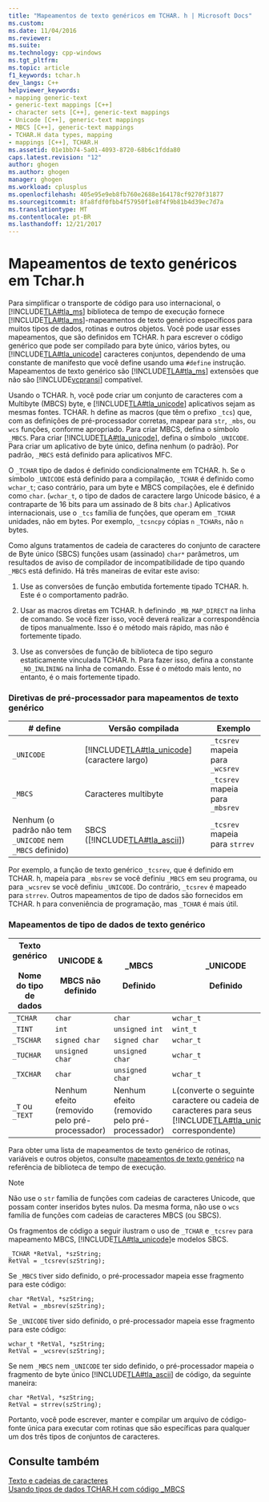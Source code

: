 ```yaml
---
title: "Mapeamentos de texto genéricos em TCHAR. h | Microsoft Docs"
ms.custom: 
ms.date: 11/04/2016
ms.reviewer: 
ms.suite: 
ms.technology: cpp-windows
ms.tgt_pltfrm: 
ms.topic: article
f1_keywords: tchar.h
dev_langs: C++
helpviewer_keywords:
- mapping generic-text
- generic-text mappings [C++]
- character sets [C++], generic-text mappings
- Unicode [C++], generic-text mappings
- MBCS [C++], generic-text mappings
- TCHAR.H data types, mapping
- mappings [C++], TCHAR.H
ms.assetid: 01e1bb74-5a01-4093-8720-68b6c1fdda80
caps.latest.revision: "12"
author: ghogen
ms.author: ghogen
manager: ghogen
ms.workload: cplusplus
ms.openlocfilehash: 405e95e9eb8fb760e2688e164178cf9270f31877
ms.sourcegitcommit: 8fa8fdf0fbb4f57950f1e8f4f9b81b4d39ec7d7a
ms.translationtype: MT
ms.contentlocale: pt-BR
ms.lasthandoff: 12/21/2017
---
```

# <a name="generic-text-mappings-in-tcharh"></a>Mapeamentos de texto genéricos em Tchar.h
Para simplificar o transporte de código para uso internacional, o [!INCLUDE[TLA#tla_ms](../text/includes/tlasharptla_ms_md.md)] biblioteca de tempo de execução fornece [!INCLUDE[TLA#tla_ms](../text/includes/tlasharptla_ms_md.md)]-mapeamentos de texto genérico específicos para muitos tipos de dados, rotinas e outros objetos. Você pode usar esses mapeamentos, que são definidos em TCHAR. h para escrever o código genérico que pode ser compilado para byte único, vários bytes, ou [!INCLUDE[TLA#tla_unicode](../atl-mfc-shared/reference/includes/tlasharptla_unicode_md.md)] caracteres conjuntos, dependendo de uma constante de manifesto que você define usando uma `#define` instrução. Mapeamentos de texto genérico são [!INCLUDE[TLA#tla_ms](../text/includes/tlasharptla_ms_md.md)] extensões que não são [!INCLUDE[vcpransi](../atl-mfc-shared/reference/includes/vcpransi_md.md)] compatível.  
  
 Usando o TCHAR. h, você pode criar um conjunto de caracteres com a Multibyte (MBCS) byte, e [!INCLUDE[TLA#tla_unicode](../atl-mfc-shared/reference/includes/tlasharptla_unicode_md.md)] aplicativos sejam as mesmas fontes. TCHAR. h define as macros (que têm o prefixo `_tcs`) que, com as definições de pré-processador corretas, mapear para `str`, `_mbs`, ou `wcs` funções, conforme apropriado. Para criar MBCS, defina o símbolo `_MBCS`. Para criar [!INCLUDE[TLA#tla_unicode](../atl-mfc-shared/reference/includes/tlasharptla_unicode_md.md)], defina o símbolo `_UNICODE`. Para criar um aplicativo de byte único, defina nenhum (o padrão). Por padrão, `_MBCS` está definido para aplicativos MFC.  
  
 O `_TCHAR` tipo de dados é definido condicionalmente em TCHAR. h. Se o símbolo `_UNICODE` está definido para a compilação, `_TCHAR` é definido como `wchar_t`; caso contrário, para um byte e MBCS compilações, ele é definido como `char`. (`wchar_t`, o tipo de dados de caractere largo Unicode básico, é a contraparte de 16 bits para um assinado de 8 bits `char`.) Aplicativos internacionais, use o `_tcs` família de funções, que operam em `_TCHAR` unidades, não em bytes. Por exemplo, `_tcsncpy` cópias `n` `_TCHARs`, não `n` bytes.  
  
 Como alguns tratamentos de cadeia de caracteres do conjunto de caractere de Byte único (SBCS) funções usam (assinado) `char*` parâmetros, um resultados de aviso de compilador de incompatibilidade de tipo quando `_MBCS` está definido. Há três maneiras de evitar este aviso:  
  
1.  Use as conversões de função embutida fortemente tipado TCHAR. h. Este é o comportamento padrão.  
  
2.  Usar as macros diretas em TCHAR. h definindo `_MB_MAP_DIRECT` na linha de comando. Se você fizer isso, você deverá realizar a correspondência de tipos manualmente. Isso é o método mais rápido, mas não é fortemente tipado.  
  
3.  Use as conversões de função de biblioteca de tipo seguro estaticamente vinculada TCHAR. h. Para fazer isso, defina a constante `_NO_INLINING` na linha de comando. Esse é o método mais lento, no entanto, é o mais fortemente tipado.  
  
### <a name="preprocessor-directives-for-generic-text-mappings"></a>Diretivas de pré-processador para mapeamentos de texto genérico  
  
|# define|Versão compilada|Exemplo|  
|---------------|----------------------|-------------|  
|`_UNICODE`|[!INCLUDE[TLA#tla_unicode](../atl-mfc-shared/reference/includes/tlasharptla_unicode_md.md)](caractere largo)|`_tcsrev` mapeia para `_wcsrev`|  
|`_MBCS`|Caracteres multibyte|`_tcsrev` mapeia para `_mbsrev`|  
|Nenhum (o padrão não tem `_UNICODE` nem `_MBCS` definido)|SBCS ([!INCLUDE[TLA#tla_ascii](../text/includes/tlasharptla_ascii_md.md)])|`_tcsrev` mapeia para `strrev`|  
  
 Por exemplo, a função de texto genérico `_tcsrev`, que é definido em TCHAR. h, mapeia para `_mbsrev` se você definiu `_MBCS` em seu programa, ou para `_wcsrev` se você definiu `_UNICODE`. Do contrário, `_tcsrev` é mapeado para `strrev`. Outros mapeamentos de tipo de dados são fornecidos em TCHAR. h para conveniência de programação, mas `_TCHAR` é mais útil.  
  
### <a name="generic-text-data-type-mappings"></a>Mapeamentos de tipo de dados de texto genérico  
  
|Texto genérico<br /><br /> Nome do tipo de dados|UNICODE &<br /><br /> MBCS não definido|_MBCS<br /><br /> Definido|_UNICODE<br /><br /> Definido|  
|--------------------------------------|----------------------------------------|------------------------|---------------------------|  
|`_TCHAR`|`char`|`char`|`wchar_t`|  
|`_TINT`|`int`|`unsigned int`|`wint_t`|  
|`_TSCHAR`|`signed char`|`signed char`|`wchar_t`|  
|`_TUCHAR`|`unsigned char`|`unsigned char`|`wchar_t`|  
|`_TXCHAR`|`char`|`unsigned char`|`wchar_t`|  
|`_T` ou `_TEXT`|Nenhum efeito (removido pelo pré-processador)|Nenhum efeito (removido pelo pré-processador)|`L`(converte o seguinte caractere ou cadeia de caracteres para seus [!INCLUDE[TLA#tla_unicode](../atl-mfc-shared/reference/includes/tlasharptla_unicode_md.md)] correspondente)|  
  
 Para obter uma lista de mapeamentos de texto genérico de rotinas, variáveis e outros objetos, consulte [mapeamentos de texto genérico](../c-runtime-library/generic-text-mappings.md) na referência de biblioteca de tempo de execução.  
  
> [!NOTE]
>  Não use o `str` família de funções com cadeias de caracteres Unicode, que possam conter inseridos bytes nulos. Da mesma forma, não use o `wcs` família de funções com cadeias de caracteres MBCS (ou SBCS).  
  
 Os fragmentos de código a seguir ilustram o uso de `_TCHAR` e `_tcsrev` para mapeamento MBCS, [!INCLUDE[TLA#tla_unicode](../atl-mfc-shared/reference/includes/tlasharptla_unicode_md.md)]e modelos SBCS.  
  
```  
_TCHAR *RetVal, *szString;  
RetVal = _tcsrev(szString);  
```  
  
 Se `_MBCS` tiver sido definido, o pré-processador mapeia esse fragmento para este código:  
  
```  
char *RetVal, *szString;  
RetVal = _mbsrev(szString);  
```  
  
 Se `_UNICODE` tiver sido definido, o pré-processador mapeia esse fragmento para este código:  
  
```  
wchar_t *RetVal, *szString;  
RetVal = _wcsrev(szString);  
```  
  
 Se nem `_MBCS` nem `_UNICODE` ter sido definido, o pré-processador mapeia o fragmento de byte único [!INCLUDE[TLA#tla_ascii](../text/includes/tlasharptla_ascii_md.md)] de código, da seguinte maneira:  
  
```  
char *RetVal, *szString;  
RetVal = strrev(szString);  
```  
  
 Portanto, você pode escrever, manter e compilar um arquivo de código-fonte única para executar com rotinas que são específicas para qualquer um dos três tipos de conjuntos de caracteres.  
  
## <a name="see-also"></a>Consulte também  
 [Texto e cadeias de caracteres](../text/text-and-strings-in-visual-cpp.md)   
 [Usando tipos de dados TCHAR.H com código _MBCS](../text/using-tchar-h-data-types-with-mbcs-code.md)